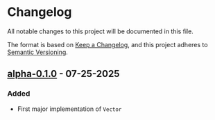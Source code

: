 # Changelog

All notable changes to this project will be documented in this file.

The format is based on [Keep a Changelog](https://keepachangelog.com/en/1.1.0/),
and this project adheres to [Semantic Versioning](https://semver.org/spec/v2.0.0.html).

## [alpha-0.1.0] - 07-25-2025
### Added
- First major implementation of `Vector`

[alpha-0.1.0]: https://github.com/memphis242/ccol/tree/alpha-0.1.0

